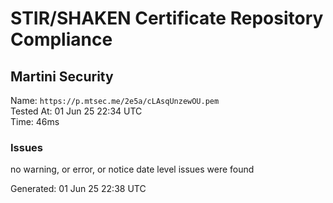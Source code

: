 # STIR/SHAKEN Certificate Repository Compliance

## Martini Security

Name: `https://p.mtsec.me/2e5a/cLAsqUnzewOU.pem`\
Tested At: 01 Jun 25 22:34 UTC\
Time: 46ms

### Issues

no warning, or error, or notice date level issues were found

Generated: 01 Jun 25 22:38 UTC